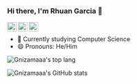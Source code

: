 ### Hi there, I'm Rhuan Garcia 👋

<a href="https://www.instagram.com/gnizamaaa/">
  <img align="left" alt="Rhuan's Instagram" width="22px" src="https://raw.githubusercontent.com/hussainweb/hussainweb/main/icons/instagram.png" />
</a>
<a href="https://twitter.com/gnizamaaa">
  <img align="left" alt="Rhuan Garcia | Twitter" width="22px" src="https://raw.githubusercontent.com/peterthehan/peterthehan/master/assets/twitter.svg" />
</a>
<a href="https://www.linkedin.com/in/rhuan-garcia-de-assis-teixeira-00829023b/">
  <img align="left" alt="Rhuan's LinkedIN" width="22px" src="https://raw.githubusercontent.com/peterthehan/peterthehan/master/assets/linkedin.svg" />
</a>
<br />


- 🌱 Currently studying Computer Science
- 😄 Pronouns: He/Him

![Gnizamaaa's top lang](https://github-readme-stats.vercel.app/api/top-langs/?username=gnizamaaa&layout=compact&langs_count=7&theme=transparent)

![Gnizamaaa's GitHub stats](https://github-readme-stats.vercel.app/api?username=gnizamaaa&show_icons=true&theme=transparent)
<!--
**gnizamaaa/gnizamaaa** is a ✨ _special_ ✨ repository because its `README.md` (this file) appears on your GitHub profile.

Here are some ideas to get you started:

- 🔭 I’m currently working on ...
- 🌱 I’m currently learning ...
- 👯 I’m looking to collaborate on ...
- 🤔 I’m looking for help with ...
- 💬 Ask me about ...
- 📫 How to reach me: ...
- 😄 Pronouns: ...
- ⚡ Fun fact: ...
-->

